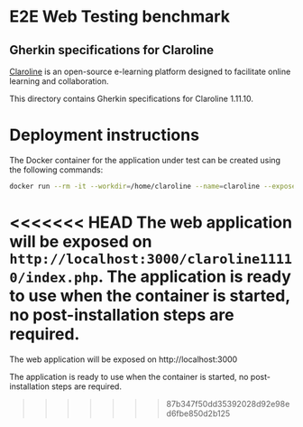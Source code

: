 E2E Web Testing benchmark
=========================

Gherkin specifications for Claroline
----------------------

[Claroline](https://www.claroline.com/) is an open-source e-learning platform designed to facilitate online learning and collaboration.

This directory contains Gherkin specifications for Claroline 1.11.10.

# Deployment instructions
The Docker container for the application under test can be created using the following commands:

```bash
docker run --rm -it --workdir=/home/claroline --name=claroline --expose 80 --expose 3306 -p 3000:80 -p 3306:3306 --entrypoint ./run-services-docker.sh dockercontainervm/claroline:1.11.10 bash
```

<<<<<<< HEAD
The web application will be exposed on `http://localhost:3000/claroline11110/index.php`. The application is ready to use when the container is started, no post-installation steps are required.
=======
The web application will be exposed on http://localhost:3000

The application is ready to use when the container is started, no post-installation steps are required.
>>>>>>> 87b347f50dd35392028d92e98ed6fbe850d2b125

